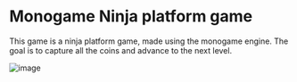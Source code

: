 # Monogame Ninja platform game
This game is a ninja platform game, made using the monogame engine. 
The goal is to capture all the coins and advance to the next level.

![image](https://user-images.githubusercontent.com/44026299/128853848-0efcd826-948f-4d18-8310-93047101582a.png)

